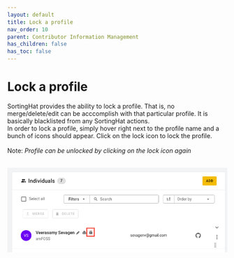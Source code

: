 ```yaml
---
layout: default
title: Lock a profile
nav_order: 10
parent: Contributor Information Management
has_children: false
has_toc: false
---
```


# Lock a profile

SortingHat provides the ability to lock a profile. That is, no merge/delete/edit can be acccomplish with that particular profile. It is basically blacklisted from any SortingHat actions. <br>
In order to lock a profile, simply hover right next to the profile name and a bunch of icons should appear. Click on the lock icon to lock the profile.<br><br>
Note: _Profile can be unlocked by clicking on the lock icon again_<br><br>

![lock-profile](./assets/lock-profile.png)<br><br>
